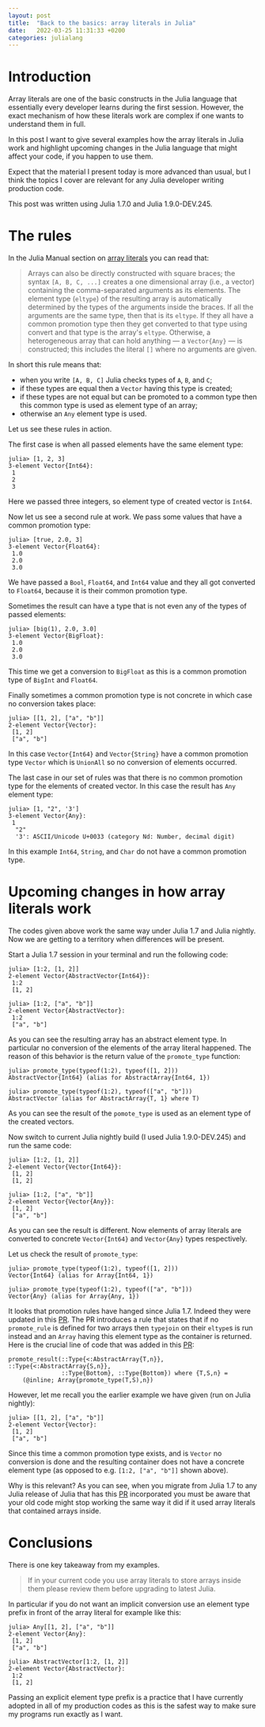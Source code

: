 ```yaml
---
layout: post
title:  "Back to the basics: array literals in Julia"
date:   2022-03-25 11:31:33 +0200
categories: julialang
---
```


# Introduction

Array literals are one of the basic constructs in the Julia language
that essentially every developer learns during the first session.
However, the exact mechanism of how these literals work are complex if one
wants to understand them in full.

In this post I want to give several examples how the array literals in Julia
work and highlight upcoming changes in the Julia language that might affect
your code, if you happen to use them.

Expect that the material I present today is more advanced than usual,
but I think the topics I cover are relevant for any Julia developer writing
production code.

This post was written using Julia 1.7.0 and Julia 1.9.0-DEV.245.

# The rules

In the Julia Manual section on [array literals][docs] you can read that:

> Arrays can also be directly constructed with square braces;
> the syntax `[A, B, C, ...]` creates a one dimensional array (i.e., a vector)
> containing the comma-separated arguments as its elements.
> The element type (`eltype`) of the resulting array is automatically determined
> by the types of the arguments inside the braces.
> If all the arguments are the same type, then that is its `eltype`.
> If they all have a common promotion type then they get converted to that type
> using convert and that type is the array's `eltype`.
> Otherwise, a heterogeneous array that can hold anything — a `Vector{Any}` —
> is constructed; this includes the literal `[]` where no arguments are given.

In short this rule means that:
* when you write `[A, B, C]` Julia checks types of `A`, `B`, and `C`;
* if these types are equal then a `Vector` having this type is created;
* if these types are not equal but can be promoted to a common type then
  this common type is used as element type of an array;
* otherwise an `Any` element type is used.

Let us see these rules in action.

The first case is when all passed elements have the same element type:

```
julia> [1, 2, 3]
3-element Vector{Int64}:
 1
 2
 3
```

Here we passed three integers, so element type of created vector is `Int64`.

Now let us see a second rule at work. We pass some values that have a common
promotion type:

```
julia> [true, 2.0, 3]
3-element Vector{Float64}:
 1.0
 2.0
 3.0
```

We have passed a `Bool`, `Float64`, and `Int64` value and they all got converted
to `Float64`, because it is their common promotion type.

Sometimes the result can have a type that is not even any of the types of passed
elements:

```
julia> [big(1), 2.0, 3.0]
3-element Vector{BigFloat}:
 1.0
 2.0
 3.0
```

This time we get a conversion to `BigFloat` as this is a common promotion type
of `BigInt` and `Float64`.

Finally sometimes a common promotion type is not concrete in which case
no conversion takes place:

```
julia> [[1, 2], ["a", "b"]]
2-element Vector{Vector}:
 [1, 2]
 ["a", "b"]
```

In this case `Vector{Int64}` and `Vector{String}` have a common promotion type
`Vector` which is `UnionAll` so no conversion of elements occurred.

The last case in our set of rules was that there is no common promotion type
for the elements of created vector. In this case the result has `Any` element
type:

```
julia> [1, "2", '3']
3-element Vector{Any}:
 1
  "2"
  '3': ASCII/Unicode U+0033 (category Nd: Number, decimal digit)
```

In this example `Int64`, `String`, and `Char` do not have a common promotion
type.

# Upcoming changes in how array literals work

The codes given above work the same way under Julia 1.7 and Julia nightly.
Now we are getting to a territory when differences will be present.

Start a Julia 1.7 session in your terminal and run the following code:

```
julia> [1:2, [1, 2]]
2-element Vector{AbstractVector{Int64}}:
 1:2
 [1, 2]

julia> [1:2, ["a", "b"]]
2-element Vector{AbstractVector}:
 1:2
 ["a", "b"]
```

As you can see the resulting array has an abstract element type.
In particular no conversion of the elements of the array literal happened.
The reason of this behavior is the return value of the `promote_type` function:

```
julia> promote_type(typeof(1:2), typeof([1, 2]))
AbstractVector{Int64} (alias for AbstractArray{Int64, 1})

julia> promote_type(typeof(1:2), typeof(["a", "b"]))
AbstractVector (alias for AbstractArray{T, 1} where T)
```

As you can see the result of the `pomote_type` is used as an element type of the
created vectors.

Now switch to current Julia nightly build (I used Julia 1.9.0-DEV.245) and
run the same code:

```
julia> [1:2, [1, 2]]
2-element Vector{Vector{Int64}}:
 [1, 2]
 [1, 2]

julia> [1:2, ["a", "b"]]
2-element Vector{Vector{Any}}:
 [1, 2]
 ["a", "b"]
```

As you can see the result is different. Now elements of array literals are
converted to concrete `Vector{Int64}` and `Vector{Any}` types respectively.

Let us check the result of `promote_type`:

```
julia> promote_type(typeof(1:2), typeof([1, 2]))
Vector{Int64} (alias for Array{Int64, 1})

julia> promote_type(typeof(1:2), typeof(["a", "b"]))
Vector{Any} (alias for Array{Any, 1})
```

It looks that promotion rules have hanged since Julia 1.7. Indeed they were
updated in this [PR][pr]. The PR introduces a rule that states that if no
`promote_rule` is defined for two arrays then `typejoin` on their `eltype`s is run
instead and an `Array` having this element type as the container is returned.
Here is the crucial line of code that was added in this [PR][pr]:
```
promote_result(::Type{<:AbstractArray{T,n}}, ::Type{<:AbstractArray{S,n}},
               ::Type{Bottom}, ::Type{Bottom}) where {T,S,n} =
    (@inline; Array{promote_type(T,S),n})
```

However, let me recall you the earlier example we have given
(run on Julia nightly):

```
julia> [[1, 2], ["a", "b"]]
2-element Vector{Vector}:
 [1, 2]
 ["a", "b"]
```

Since this time a common promotion type exists, and is `Vector`
no conversion is done and the resulting container does not have a concrete
element type (as opposed to e.g. `[1:2, ["a", "b"]]` shown above).

Why is this relevant? As you can see, when you migrate from Julia 1.7 to
any Julia release of Julia that has this [PR][pr] incorporated you must be aware
that your old code might stop working the same way it did if it used
array literals that contained arrays inside.

# Conclusions

There is one key takeaway from my examples.

> If in your current code you use array literals to store arrays inside them
> please review them before upgrading to latest Julia.

In particular if you do not want an implicit conversion use an element type
prefix in front of the array literal for example like this:

```
julia> Any[[1, 2], ["a", "b"]]
2-element Vector{Any}:
 [1, 2]
 ["a", "b"]

julia> AbstractVector[1:2, [1, 2]]
2-element Vector{AbstractVector}:
 1:2
 [1, 2]
```

Passing an explicit element type prefix is a practice that I have currently
adopted in all of my production codes as this is the safest way to make sure my
programs run exactly as I want.

[docs]: https://docs.julialang.org/en/v1/manual/arrays/#man-array-literals
[pr]: https://github.com/JuliaLang/julia/pull/44096
